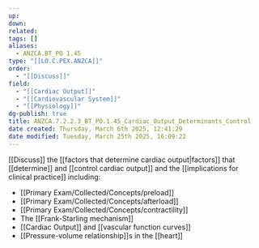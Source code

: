 ```yaml
---
up: 
down: 
related: 
tags: []
aliases:
  - ANZCA.BT_PO 1.45
type: "[[LO.C.PEX.ANZCA]]"
order:
  - "[[Discuss]]"
field:
  - "[[Cardiac Output]]"
  - "[[Cardiovascular System]]"
  - "[[Physiology]]"
dg-publish: true
title: ANZCA.7.2.2.3_BT_PO.1.45_Cardiac_Output_Determinants_Control
date created: Thursday, March 6th 2025, 12:41:29
date modified: Tuesday, March 25th 2025, 16:09:22
---
```


[[Discuss]] the [[factors that determine cardiac output|factors]] that [[determine]] and [[control cardiac output]] and the [[implications for clinical practice]] including:

* [[Primary Exam/Collected/Concepts/preload]]
* [[Primary Exam/Collected/Concepts/afterload]]
* [[Primary Exam/Collected/Concepts/contractility]]
* The [[Frank-Starling mechanism]]
* [[Cardiac Output]] and [[vascular function curves]]
* [[Pressure-volume relationship]]s in the [[heart]]
